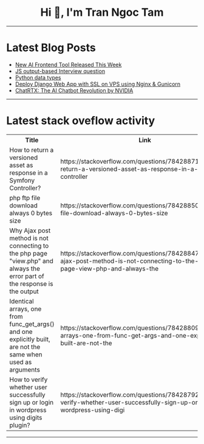<h1 align="center">Hi 👋, I'm Tran Ngoc Tam</h1>

---

# Latest Blog Posts 
<!-- BLOG-POST-LIST:START -->
- [New AI Frontend Tool Released This Week](https://dev.to/buildwebcrumbs/new-ai-frontend-tool-released-this-week-96f)
- [JS output-based Interview question](https://dev.to/payalsasmal/js-output-based-interview-question-1mjf)
- [Python data types](https://dev.to/fatimaalam1234/python-data-types-59po)
- [Deploy Django Web App with SSL on VPS using Nginx &amp; Gunicorn](https://dev.to/theprotonguy/deploy-django-web-app-with-ssl-on-vps-using-nginx-gunicorn-mhl)
- [ChatRTX: The AI Chatbot Revolution by NVIDIA](https://dev.to/saif05/chatrtx-the-ai-chatbot-revolution-by-nvidia-53kb)
<!-- BLOG-POST-LIST:END -->

---

# Latest stack oveflow activity
<table>
  <tr><th>Title</th><th>Link</th></tr>
  <!-- STACKOVERFLOW:START --><tr><td>How to return a versioned asset as response in a Symfony Controller?</td><td>https://stackoverflow.com/questions/78428871/how-to-return-a-versioned-asset-as-response-in-a-symfony-controller</td></tr><tr><td>php ftp file download always 0 bytes size</td><td>https://stackoverflow.com/questions/78428850/php-ftp-file-download-always-0-bytes-size</td></tr><tr><td>Why Ajax post method is not connecting to the php page &quot;view.php&quot; and always the error part of the response is the output</td><td>https://stackoverflow.com/questions/78428847/why-ajax-post-method-is-not-connecting-to-the-php-page-view-php-and-always-the</td></tr><tr><td>Identical arrays, one from func_get_args&lpar;&rpar; and one explicitly built, are not the same when used as arguments</td><td>https://stackoverflow.com/questions/78428809/identical-arrays-one-from-func-get-args-and-one-explicitly-built-are-not-the</td></tr><tr><td>How to verify whether user successfully sign up or login in wordpress using digits plugin?</td><td>https://stackoverflow.com/questions/78428792/how-to-verify-whether-user-successfully-sign-up-or-login-in-wordpress-using-digi</td></tr><!-- STACKOVERFLOW:END -->
</table>

---


